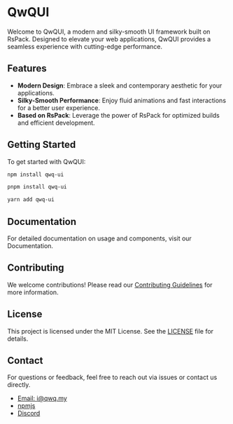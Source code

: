 # QwQUI

Welcome to QwQUI, a modern and silky-smooth UI framework built on RsPack. Designed to elevate your web applications, QwQUI provides a seamless experience with cutting-edge performance.

## Features

- **Modern Design**: Embrace a sleek and contemporary aesthetic for your applications.
- **Silky-Smooth Performance**: Enjoy fluid animations and fast interactions for a better user experience.
- **Based on RsPack**: Leverage the power of RsPack for optimized builds and efficient development.

## Getting Started

To get started with QwQUI:

```bash
npm install qwq-ui

pnpm install qwq-ui

yarn add qwq-ui
```

## Documentation

For detailed documentation on usage and components, visit our Documentation.

## Contributing

We welcome contributions! Please read our [Contributing Guidelines](./CONTRIBUTING.MD) for more information.

## License

This project is licensed under the MIT License. See the [LICENSE](./LICENSE) file for details.

## Contact

For questions or feedback, feel free to reach out via issues or contact us directly.

- [Email: i@qwq.my](mailto:i@qwq.my)
- [npmjs](https://www.npmjs.com/package/qwq-ui)
- [Discord](https://discord/TnupyDahvr)

